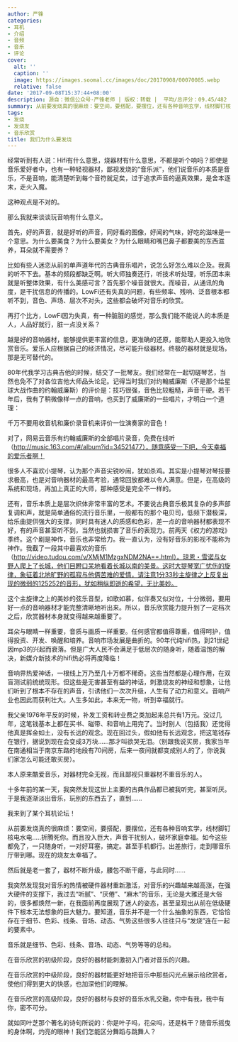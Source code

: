 ```yaml
---
author: 严锋
categories:
- 耳机
- 介绍
- 音频
- 音乐
- 评论
cover:
  alt: ''
  caption: ''
  image: https://images.soomal.cc/images/doc/20170908/00070085.webp
  relative: false
date: '2017-09-08T15:37:44+08:00'
description: 源自：微信公众号-严锋老师 | 版权：转载 |  平均/总评分：09.45/482
summary: 从前要发烧真的很麻烦：要空间，要搭配，要摆位，还有各种音响玄学，线材脚钉核电水电.....折腾死你。而且投入巨大，声音干扰别人，破坏家庭幸福。如今这些都免了，一只随身听，一对好耳塞，搞定。甚至手机都行……
tags:
- 发烧
- 发烧友
- 音乐欣赏
title: 我们为什么要发烧
---
```


经常听到有人说：Hifi有什么意思，烧器材有什么意思，不都是听个响吗？即使是音乐爱好者中，也有一种轻视器材，鄙视发烧的“音乐派”，他们说音乐的本质是音乐，不是音响，能清楚听到每个音符就足矣，过于追求声音的逼真效果，是舍本逐末，走火入魔。

这种观点是不对的。

那么我就来谈谈玩音响有什么意义。

首先，好的声音，就是好听的声音，同好看的图像，好闻的气味，好吃的滋味是一个意思。为什么要美食？为什么要美女？为什么眼睛和嘴巴鼻子都要美的东西滋养，耳朵就不需要养？

比如有些人迷恋从前的单声道年代的古典音乐唱片，说怎么好怎么难以企及。我真的听不下去。基本的频段都缺乏啊。听大师独奏还行，听技术听处理，听乐团本来就是听整体效果，有什么美感可言？首先那个噪音就很大。而噪音，从通讯的角度，是干扰信息的传播的。LowFi还有失真的问题，有些频率、残响、泛音根本都听不到，音色、声场、层次不对头，这些都会破坏对音乐的欣赏。

再打个比方，LowFi因为失真，有一种脏脏的感觉，那么我们能不能说人的本质是人，人品好就行，脏一点没关系？
 
越是好的音响器材，能够提供更丰富的信息，更准确的还原，能帮助人更投入地欣赏音乐。爱乐人应根据自己的经济情况，尽可能升级器材。终极的器材就是现场，那是无可替代的。

80年代我学习古典吉他的时候，结交了一批琴友。我们经常在一起切磋琴艺，当然也免不了对各位吉他大师品头论足。记得当时我们对约翰威廉斯（不是那个给星球大战作曲的约翰威廉斯）的评价是：技巧很强，音色比较粗糙，声音干硬。若干年后，我有了稍微像样一点的音响，也买到了威廉斯的一些唱片，才明白一个道理：
 
千万不要用收音机和廉价录音机来评价一位演奏家的音色！

对了，网易云音乐有约翰威廉斯的全部唱片录音，免费在线听（http://music.163.com/#/album?id=34521477），随意感受一下吧，今天幸福的爱乐者啊！

很多人不喜欢小提琴，认为那个声音尖锐吵闹，犹如杀鸡。其实是小提琴对琴技要求极高，也是对音响器材的最高考验，通常回放都难以令人满意。但是，在高级的系统和现场，再加上真正的大师，那种感受是完全不一样的。

还有，音乐本质上是层次织体非常丰富的艺术。不要说古典音乐极其复杂的多声部复调和声，就是简单通俗的流行音乐里，一般都有的那个电贝司，低频下潜极深， 给乐曲提供强大的支撑，同时具有迷人的质感和色彩，差一点的音响器材都表现不好，有的声音甚至听不到，当然也就损害了音乐的表现力。前两天《权力的游戏》季终。这个剧是神作，音乐也非常给力。我一直认为，没有好音乐的影视不能称为神作。我截了一段其中最喜欢的音乐（http://video.tudou.com/v/XMjM1MzgxNDM2NA==.html）。琼恩・雪诺与女野人爬上了长城，他们目瞪口呆地看着长城以南的美景。这时大提琴宽广忧伤的旋律，象征着北地旷野的孤寂与他俩苦难的爱情，请注意1分33秒主旋律之上反复出现的微弱的125252的音形，犹如稍纵即逝的希望，无比美妙。

这个主旋律之上的美妙的弦乐音型，如歌如慕，似伴奏又似对位，十分微弱，要用好一点的音响器材才能完整清晰地听出来。所以，音乐欣赏能力提升到了一定档次之后，欣赏器材本身就变得越来越重要了。

耳朵与眼睛一样重要，音质与画质一样重要。任何感官都值得尊重，值得呵护，值得投资、开发、唤醒和培养。音响市场发展是曲折的。90年代纯hifi热，到21世纪因mp3的兴起而衰落。但是广大人民不会满足于低层次的随身听，随着温饱的解决，新媒介新技术的hifi热必将再度降临！
 
音响界热爱神话，一根线上万乃至几十万都不稀奇。这些当然都是心理作用，在双盲测试前统统现形。但这些是无害甚至有益的神话，刺激烧友的神经和想象，让他们听到了根本不存在的声音，引诱他们一次次升级，人生有了动力和意义。音响产业也因此而获利壮大。人生多如此，本来无一物，听到幸福就行。
 
我父亲1976年平反的时候，补发工资和转业费之类加起来总共有1万元。没过几年，这笔钱基本上都在买书、磁带、和音响上用完了。当时别人（包括我）还觉得他真是挥金如土，没有长远的观念。现在回过头，假如他有长远观念，把这笔钱存在银行，据说到现在会变成3万块……那才叫欲哭无泪。（别跟我说买房，我家当年在南通相当于南京东路的地段有70间房，后来一夜间就都变成别人的了，你说我们家怎么可能还敢买房）。

本人原来酷爱音乐，对器材完全无视，而且鄙视只重器材不重音乐的人。

十多年前的某一天，我突然发现这世上主要的古典作品都已被我听完，甚至听厌。于是我逐渐淡出音乐，玩别的东西去了，直到……

我来到了某个耳机论坛！

从前要发烧真的很麻烦：要空间，要搭配，要摆位，还有各种音响玄学，线材脚钉核电水电.....折腾死你。而且投入巨大，声音干扰别人，破坏家庭幸福。如今这些都免了，一只随身听，一对好耳塞，搞定。甚至手机都行。出差旅行，走到哪音乐厅带到哪。现在的烧友太幸福了。

然后就是老一套了，器材不断升级，腰包不断干瘪，与此同时……

我突然发现我对音乐的热情被硬件器材重新激活，对音乐的兴趣越来越高涨，在强大硬件的支撑下，我过去“听腻”、“厌倦”、“麻木”的音乐，无论是大雅还是大俗的，很多都焕然一新，在我面前再度展现了迷人的姿态，甚至呈现出从前在低级硬件下根本无法想象的巨大魅力。要知道，音乐并不是一个什么抽象的东西，它恰恰存在于细节、色彩、线条、音场、动态、气势这些很多人往往只与“发烧”连在一起的要素中。

音乐就是细节、色彩、线条、音场、动态、气势等等的总和。

在音乐欣赏的初级阶段，良好的器材能刺激初入门者对音乐的兴趣。

在音乐欣赏的中级阶段，良好的器材能更好地把音乐中那些闪光点展示给欣赏者，使他们得到更大的快感，也加深他们的理解。

在音乐欣赏的高级阶段，良好的器材与良好的音乐水乳交融，你中有我，我中有你，密不可分。

就如同叶芝那个著名的诗句所说的：你是叶子吗，花朵吗，还是株干？随音乐摇曳的身体啊，灼亮的眼神！我们怎能区分舞蹈与跳舞人？